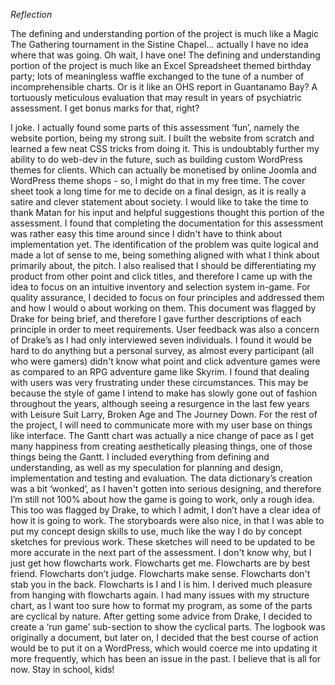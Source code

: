 *Reflection*

The defining and understanding portion of the project is much like a Magic The Gathering tournament in the Sistine Chapel… actually I have no idea where that was going.
Oh wait, I have one! The defining and understanding portion of the project is much like an Excel Spreadsheet themed birthday party; lots of meaningless waffle exchanged to the tune of a number of incomprehensible charts.
Or is it like an OHS report in Guantanamo Bay? A tortuously meticulous evaluation that may result in years of psychiatric assessment. I get bonus marks for that, right?

I joke. I actually found some parts of this assessment ‘fun’, namely the website portion, being my strong suit. I built the website from scratch and learned a few neat CSS tricks from doing it. This is undoubtably further my ability to do web-dev in the future, such as building custom WordPress themes for clients. Which can actually be monetised by online Joomla and WordPress theme shops - so, I might do that in my free time.
The cover sheet took a long time for me to decide on a final design, as it is really a satire and clever statement about society. I would like to take the time to thank Matan for his input and helpful suggestions thought this portion of the assessment.
I found that completing the documentation for this assessment was rather easy this time around since I didn't have to think about implementation yet. 
The identification of the problem was quite logical and made a lot of sense to me, being something aligned with what I think about primarily about, the pitch. I also realised that I should be differentiating my product from other point and click titles, and therefore I came up with the idea to focus on an intuitive inventory and selection system in-game. 
For quality assurance, I decided to focus on four principles and addressed them and how I would o about working on them. This document was flagged by Drake for being brief, and therefore I gave further descriptions of each principle in order to meet requirements. 
User feedback was also a concern of Drake’s as I had only interviewed seven individuals. I found it would be hard to do anything but a personal survey, as almost every participant (all who were gamers) didn't know what point and click adventure games were as compared to an RPG adventure game like Skyrim. I found that dealing with users was very frustrating under these circumstances. This may be because the style of game I intend to make has slowly gone out of fashion throughout the years, although seeing a resurgence in the last few years with Leisure Suit Larry, Broken Age and The Journey Down. For the rest of the project, I will need to communicate more with my user base on things like interface. 
The Gantt chart was actually a nice change of pace as I get many happiness from creating aesthetically pleasing things, one of those things being the Gantt. I included everything from defining and understanding, as well as my speculation for planning and design, implementation and testing and evaluation.
The data dictionary’s creation was a bit ‘wonked’, as I haven't gotten into serious designing, and therefore I’m still not 100% about how the game is going to work, only a rough idea. This too was flagged by Drake, to which I admit, I don’t have a clear idea of how it is going to work.
The storyboards were also nice, in that I was able to put my concept design skills to use, much like the way I do by concept sketches for previous work. These sketches will need to be updated to be more accurate in the next part of the assessment.
I don't know why, but I just get how flowcharts work. Flowcharts get me. Flowcharts are by best friend. Flowcharts don’t judge. Flowcharts make sense. Flowcharts don't stab you in the back. Flowcharts is I and I is him. I derived much pleasure from hanging with flowcharts again.
I had many issues with my structure chart, as I want too sure how to format my program, as some of the parts are cyclical by nature. After getting some advice from Drake, I decided to create a ‘run game’ sub-section to show the cyclical parts. 
The logbook was originally a document, but later on, I decided that the best course of action would be to put it on a WordPress, which would coerce me into updating it more frequently, which has been an issue in the past.
I believe that is all for now. Stay in school, kids!  